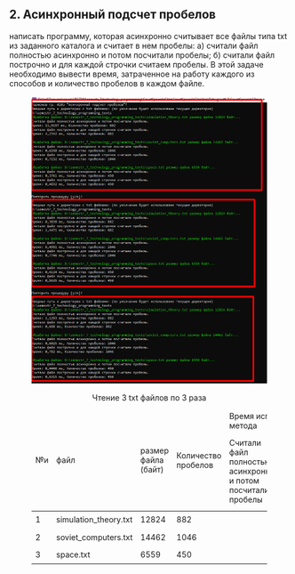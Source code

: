 ## 2. Асинхронный подсчет пробелов
написать программу, которая асинхронно считывает все файлы типа txt из заданного каталога и считает в нем пробелы: 
a) считали файл полностью асинхронно и потом посчитали пробелы; 
б) считали файл построчно и для каждой строчки считаем пробелы. 
В этой задаче необходимо вывести время, затраченное на работу каждого из способов и количество пробелов в каждом файле. 

<figure>
   <p align="center">
      <img src="https://github.com/dr-number/larionov_semestr_7_lab_2-read_files_calc_spaces/blob/main/for_read_me/1.png">
      <p align="center">Чтение 3 txt файлов по 3 раза</p>
   </p>
  <table>
	<thead>
		<tr>
			<td rowspan="2">№и</td>
			<td rowspan="2">файл</td>
			<td rowspan="2">размер файла (байт)</td>
			<td rowspan="2">Количество пробелов</td>
			<td colspan="2">Время исполнения метода</td>
		</tr>
		<tr>
			<td>Cчитали файл полностью асинхронно и потом посчитали пробелы</td>
			<td>Cчитали файл построчно и для каждой строчки считаем пробелы</td>
		</tr>
        </thead>
<tbody>
		<tr>
			<td rowspan="6">1</td>
			<td rowspan="6">simulation_theory.txt</td>
			<td rowspan="6">12824</td>
			<td rowspan="6">882</td>
			<td></td>
			<td></td>
		</tr>
		<tr>
			<td></td>
			<td></td>
		</tr>
		<tr>
			<td></td>
			<td></td>
		</tr>
		<tr>
			<td></td>
			<td></td>
		</tr>
		<tr>
			<td></td>
			<td></td>
		</tr>
		<tr>
			<td></td>
			<td></td>
		</tr>
		<tr>
			<td rowspan="6">2</td>
			<td rowspan="6">soviet_computers.txt</td>
			<td rowspan="6">14462</td>
			<td rowspan="6">1046</td>
			<td></td>
			<td></td>
		</tr>
		<tr>
			<td></td>
			<td></td>
		</tr>
		<tr>
			<td></td>
			<td></td>
		</tr>
		<tr>
			<td></td>
			<td></td>
		</tr>
		<tr>
			<td></td>
			<td></td>
		</tr>
		<tr>
			<td></td>
			<td></td>
		</tr>
		<tr>
			<td rowspan="6">3</td>
			<td rowspan="6">space.txt</td>
			<td rowspan="6">6559</td>
			<td rowspan="6">450</td>
			<td></td>
			<td></td>
		</tr>
		<tr>
			<td></td>
			<td></td>
		</tr>
		<tr>
			<td></td>
			<td></td>
		</tr>
		<tr>
			<td></td>
			<td></td>
		</tr>
		<tr>
			<td></td>
			<td></td>
		</tr>
		<tr>
			<td></td>
			<td></td>
		</tr>
	</tbody>
</table>
</figure> 
